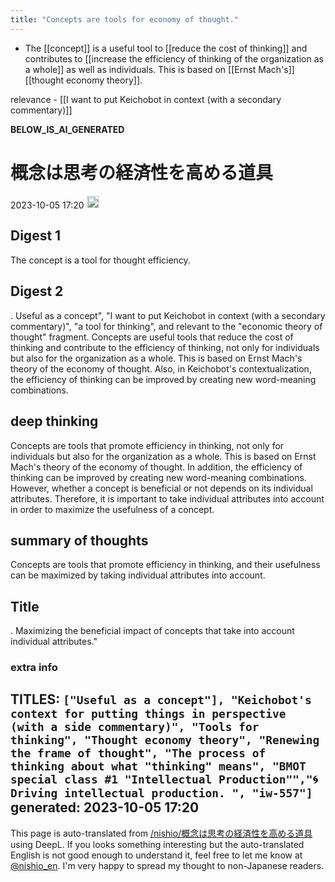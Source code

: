 ```yaml
---
title: "Concepts are tools for economy of thought."
---
```


- The [[concept]] is a useful tool to [[reduce the cost of thinking]] and contributes to [[increase the efficiency of thinking of the organization as a whole]] as well as individuals. This is based on [[Ernst Mach's]] [[thought economy theory]].

relevance
    - [[I want to put Keichobot in context (with a secondary commentary)]]

__BELOW_IS_AI_GENERATED__
# 概念は思考の経済性を高める道具
 2023-10-05 17:20 <img src='https://scrapbox.io/api/pages/nishio-en/omni/icon' alt='omni.icon' height="19.5"/>
## Digest 1
The concept is a tool for thought efficiency.

## Digest 2
.
Useful as a concept", "I want to put Keichobot in context (with a secondary commentary)", "a tool for thinking", and relevant to the "economic theory of thought" fragment. Concepts are useful tools that reduce the cost of thinking and contribute to the efficiency of thinking, not only for individuals but also for the organization as a whole. This is based on Ernst Mach's theory of the economy of thought. Also, in Keichobot's contextualization, the efficiency of thinking can be improved by creating new word-meaning combinations.

## deep thinking
Concepts are tools that promote efficiency in thinking, not only for individuals but also for the organization as a whole. This is based on Ernst Mach's theory of the economy of thought. In addition, the efficiency of thinking can be improved by creating new word-meaning combinations. However, whether a concept is beneficial or not depends on its individual attributes. Therefore, it is important to take individual attributes into account in order to maximize the usefulness of a concept.

## summary of thoughts
Concepts are tools that promote efficiency in thinking, and their usefulness can be maximized by taking individual attributes into account.

## Title
.
Maximizing the beneficial impact of concepts that take into account individual attributes."

### extra info
TITLES: `["Useful as a concept"], "Keichobot's context for putting things in perspective (with a side commentary)", "Tools for thinking", "Thought economy theory", "Renewing the frame of thought", "The process of thinking about what "thinking" means", "BMOT special class #1 "Intellectual Production"","🌀Driving intellectual production. ", "iw-557"]`
generated: 2023-10-05 17:20
---
This page is auto-translated from [/nishio/概念は思考の経済性を高める道具](https://scrapbox.io/nishio/概念は思考の経済性を高める道具) using DeepL. If you looks something interesting but the auto-translated English is not good enough to understand it, feel free to let me know at [@nishio_en](https://twitter.com/nishio_en). I'm very happy to spread my thought to non-Japanese readers.